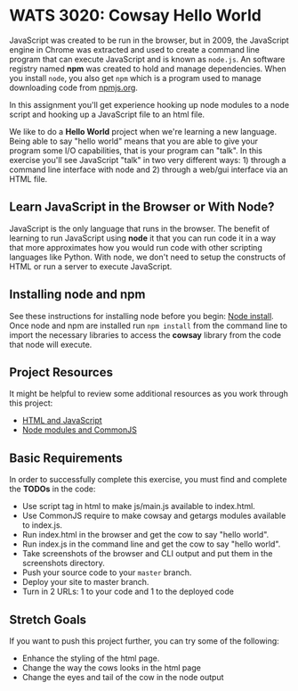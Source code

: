 # WATS 3020: Cowsay Hello World

JavaScript was created to be run in the browser, but in 2009, the JavaScript engine in Chrome was extracted and used to create a command line program that can execute JavaScript and is known as `node.js`.  An software registry named **npm** was created to hold and manage dependencies.  When you install `node`, you also get `npm` which is a program used to manage downloading code from [npmjs.org](npmjs.org).  

In this assignment you'll get experience hooking up node modules to a node script and hooking up a JavaScript file to an html file.

We like to do a **Hello World** project when we're learning a new language.  Being able to say "hello world" means that you are able to give your program some I/O capabilities, that is your program can "talk".  In this exercise you'll see JavaScript "talk" in two very different ways: 1) through a command line interface with node and 2) through a web/gui interface via an HTML file.

## Learn JavaScript in the Browser or With Node?
JavaScript is the only language that runs in the browser.  The benefit of learning to run JavaScript using **node** it that you can run code it in a way that more approximates how you would run code with other scripting languages like Python.  With node, we don't need to setup the constructs of HTML or run a server to execute JavaScript.  

## Installing node and npm
See these instructions for installing node before you begin: [Node install](./install_node.md).  
Once node and npm are installed run `npm install` from the command line to import the necessary libraries to access the  **cowsay** library from the code that node will execute.

## Project Resources

It might be helpful to review some additional resources as you work through
this project:

* [HTML and JavaScript](https://developer.mozilla.org/en-US/docs/Web/HTML/Element/script)
* [Node modules and CommonJS](https://nodejs.org/docs/latest/api/modules.html)

## Basic Requirements

In order to successfully complete this exercise, you must find and complete the **TODOs** in the code:

* Use script tag in html to make js/main.js available to index.html.
* Use CommonJS require to make cowsay and getargs modules available to index.js.
* Run index.html in the browser and get the cow to say "hello world".
* Run index.js in the command line and get the cow to say "hello world".
* Take screenshots of the browser and CLI output and put them in the screenshots directory.
* Push your source code to your `master` branch.
* Deploy your site to master branch.
* Turn in 2 URLs: 1 to your code and 1 to the deployed code

## Stretch Goals

If you want to push this project further, you can try some of the following:

* Enhance the styling of the html page.
* Change the way the cows looks in the html page
* Change the eyes and tail of the cow in the node output